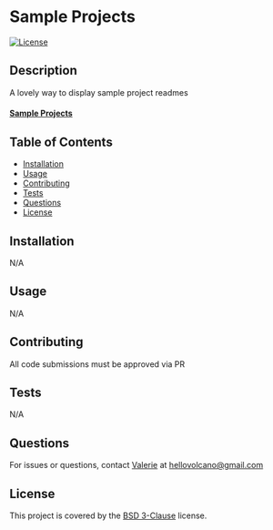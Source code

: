 # Sample Projects
  [![License](https://img.shields.io/badge/License-BSD_3--Clause-blue.svg)](https://opensource.org/licenses/BSD-3-Clause)
    
  
  ## Description

  A lovely way to display sample project readmes

  #### [Sample Projects](https://www.google.com)
  
  ## Table of Contents
  * [Installation](#installation)
  * [Usage](#usage)
  * [Contributing](#contributing)
  * [Tests](#tests)
  * [Questions](#questions)
  * [License](#license)

  ## Installation
  N/A

  ## Usage
  N/A

  ## Contributing

  All code submissions must be approved via PR

  ## Tests
  N/A

  ## Questions

  For issues or questions, contact [Valerie](https://www.github.com/hellovolcano) at [hellovolcano@gmail.com](mailto:hellovolcano@gmail.com)

  ## License
  This project is covered by the [BSD 3-Clause](https://opensource.org/licenses/BSD-3-Clause)
     license.

  
